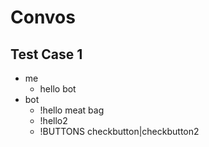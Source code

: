 # Convos
## Test Case 1
- me
  - hello bot
- bot
  - !hello meat bag
  - !hello2
  - !BUTTONS checkbutton|checkbutton2
